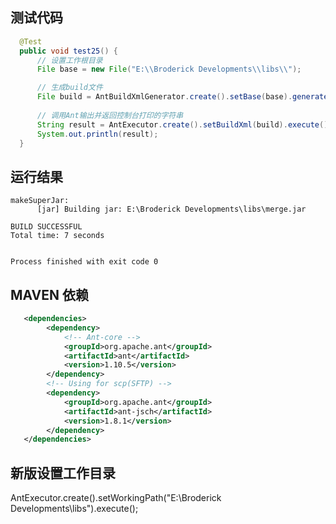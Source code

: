 ## 测试代码

```Java
  @Test
  public void test25() {
      // 设置工作根目录
      File base = new File("E:\\Broderick Developments\\libs\\");

      // 生成build文件
      File build = AntBuildXmlGenerator.create().setBase(base).generateXml();
      
      // 调用Ant输出并返回控制台打印的字符串
      String result = AntExecutor.create().setBuildXml(build).execute()
      System.out.println(result);
  }
```

## 运行结果

    makeSuperJar:
          [jar] Building jar: E:\Broderick Developments\libs\merge.jar

    BUILD SUCCESSFUL
    Total time: 7 seconds


    Process finished with exit code 0

## MAVEN 依赖

```xml
   <dependencies>
        <dependency>
            <!-- Ant-core -->
            <groupId>org.apache.ant</groupId>
            <artifactId>ant</artifactId>
            <version>1.10.5</version>
        </dependency>
        <!-- Using for scp(SFTP) -->
        <dependency>
            <groupId>org.apache.ant</groupId>
            <artifactId>ant-jsch</artifactId>
            <version>1.8.1</version>
        </dependency>
   </dependencies>

```

## 新版设置工作目录

   AntExecutor.create().setWorkingPath("E:\\Broderick Developments\\libs").execute();
